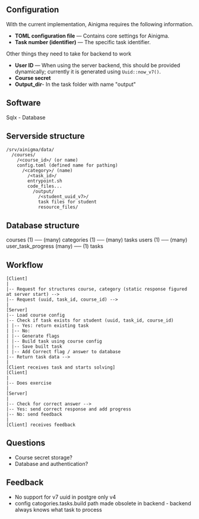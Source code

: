 ## Configuration

With the current implementation, Ainigma requires the following information.

- **TOML configuration file** — Contains core settings for Ainigma.
- **Task number (identifier)** — The specific task identifier.

Other things they need to take for backend to work

- **User ID** — When using the server backend, this should be provided dynamically; currently it is generated using `Uuid::now_v7()`.
- **Course secret**
- **Output_dir**- In the task folder with name "output"

## Software

Sqlx - Database

## Serverside structure

```
/srv/ainigma/data/
  /courses/
    /<course_id>/ (or name)
    config.toml (defined name for pathing)
      /<category>/ (name)
        /<task_id>/
        entrypoint.sh
        code_files...
          /output/
            /<student_uuid_v7>/
            task files for student
            resource_files/
```

## Database structure

courses (1) ── (many) categories (1) ── (many) tasks
users (1) ── (many) user_task_progress (many) ── (1) tasks

## Workflow

```
[Client]
|
|-- Request for structures course, category (static response figured at server start) -->
|-- Request (uuid, task_id, course_id) -->
|
[Server]
|-- Load course config
|-- Check if task exists for student (uuid, task_id, course_id)
| |-- Yes: return existing task
| |-- No:
| |-- Generate flags
| |-- Build task using course config
| |-- Save built task
| |-- Add Correct flag / answer to database
|-- Return task data -->
|
[Client receives task and starts solving]
[Client]
|
|-- Does exercise
|
[Server]
|
|-- Check for correct answer -->
|-- Yes: send correct response and add progress
|-- No: send feedback
|
[Client] receives feedback
```
## Questions


- Course secret storage?
- Database and authentication?


## Feedback

- No support for v7 uuid in postgre only v4
- config catogories.tasks.build path made obsolete in backend - backend always knows what task to process 

